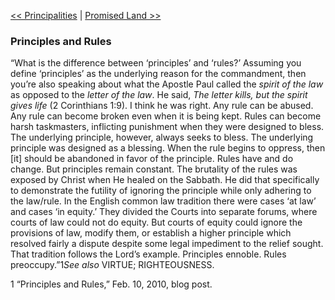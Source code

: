 [<< Principalities](Principalities.md)  |  [Promised Land >>](Promised%20Land.md)

### Principles and Rules
“What is the difference between ‘principles’ and ‘rules?’ Assuming you define ‘principles’ as the underlying reason for the commandment, then you’re also speaking about what the Apostle Paul called the *spirit of the law* as opposed to the *letter of the law*. He said, *The letter kills, but the spirit gives life* (2 Corinthians 1:9). I think he was right. Any rule can be abused. Any rule can become broken even when it is being kept. Rules can become harsh taskmasters, inflicting punishment when they were designed to bless. The underlying principle, however, always seeks to bless. The underlying principle was designed as a blessing. When the rule begins to oppress, then [it] should be abandoned in favor of the principle. Rules have and do change. But principles remain constant. The brutality of the rules was exposed by Christ when He healed on the Sabbath. He did that specifically to demonstrate the futility of ignoring the principle while only adhering to the law/rule. In the English common law tradition there were cases ‘at law’ and cases ‘in equity.’ They divided the Courts into separate forums, where courts of law could not do equity. But courts of equity could ignore the provisions of law, modify them, or establish a higher principle which resolved fairly a dispute despite some legal impediment to the relief sought. That tradition follows the Lord’s example. Principles ennoble. Rules preoccupy.”1*See also* VIRTUE; RIGHTEOUSNESS.



1 “Principles and Rules,” Feb. 10, 2010, blog post.